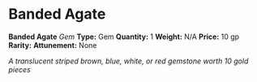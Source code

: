 # Banded Agate

**Banded Agate**
_Gem_
**Type:** Gem
**Quantity:** 1
**Weight:** N/A
**Price:** 10 gp
**Rarity:** 
**Attunement:** None

*A translucent striped brown, blue, white, or red gemstone worth 10 gold pieces*